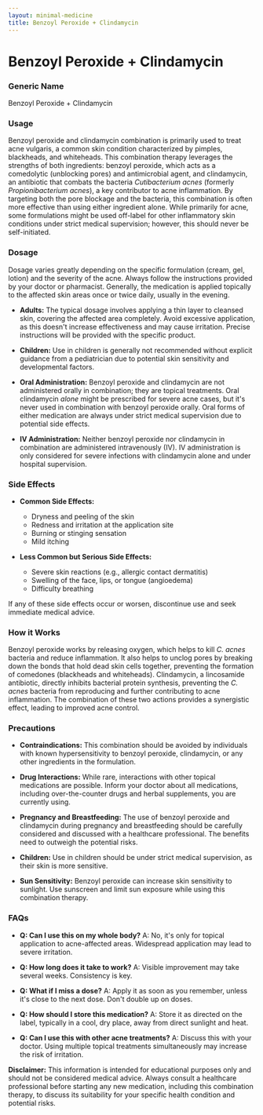 ```yaml
---
layout: minimal-medicine
title: Benzoyl Peroxide + Clindamycin
---
```


# Benzoyl Peroxide + Clindamycin
### Generic Name
Benzoyl Peroxide + Clindamycin


### Usage

Benzoyl peroxide and clindamycin combination is primarily used to treat acne vulgaris, a common skin condition characterized by pimples, blackheads, and whiteheads.  This combination therapy leverages the strengths of both ingredients: benzoyl peroxide, which acts as a comedolytic (unblocking pores) and antimicrobial agent, and clindamycin, an antibiotic that combats the bacteria *Cutibacterium acnes* (formerly *Propionibacterium acnes*), a key contributor to acne inflammation.  By targeting both the pore blockage and the bacteria, this combination is often more effective than using either ingredient alone. While primarily for acne, some formulations might be used off-label for other inflammatory skin conditions under strict medical supervision; however, this should never be self-initiated.


### Dosage

Dosage varies greatly depending on the specific formulation (cream, gel, lotion) and the severity of the acne.  Always follow the instructions provided by your doctor or pharmacist.  Generally, the medication is applied topically to the affected skin areas once or twice daily, usually in the evening.

* **Adults:**  The typical dosage involves applying a thin layer to cleansed skin, covering the affected area completely. Avoid excessive application, as this doesn't increase effectiveness and may cause irritation.  Precise instructions will be provided with the specific product.

* **Children:** Use in children is generally not recommended without explicit guidance from a pediatrician due to potential skin sensitivity and developmental factors.

* **Oral Administration:**  Benzoyl peroxide and clindamycin are not administered orally in combination; they are topical treatments.  Oral clindamycin *alone* might be prescribed for severe acne cases, but it's never used in combination with benzoyl peroxide orally.  Oral forms of either medication are always under strict medical supervision due to potential side effects.

* **IV Administration:** Neither benzoyl peroxide nor clindamycin in combination are administered intravenously (IV).  IV administration is only considered for severe infections with clindamycin alone and under hospital supervision.


### Side Effects

* **Common Side Effects:**
    * Dryness and peeling of the skin
    * Redness and irritation at the application site
    * Burning or stinging sensation
    * Mild itching

* **Less Common but Serious Side Effects:**
    * Severe skin reactions (e.g., allergic contact dermatitis)
    * Swelling of the face, lips, or tongue (angioedema)
    * Difficulty breathing


If any of these side effects occur or worsen, discontinue use and seek immediate medical advice.


### How it Works

Benzoyl peroxide works by releasing oxygen, which helps to kill *C. acnes* bacteria and reduce inflammation. It also helps to unclog pores by breaking down the bonds that hold dead skin cells together, preventing the formation of comedones (blackheads and whiteheads).  Clindamycin, a lincosamide antibiotic, directly inhibits bacterial protein synthesis, preventing the *C. acnes* bacteria from reproducing and further contributing to acne inflammation.  The combination of these two actions provides a synergistic effect, leading to improved acne control.


### Precautions

* **Contraindications:**  This combination should be avoided by individuals with known hypersensitivity to benzoyl peroxide, clindamycin, or any other ingredients in the formulation.

* **Drug Interactions:**  While rare, interactions with other topical medications are possible. Inform your doctor about all medications, including over-the-counter drugs and herbal supplements, you are currently using.

* **Pregnancy and Breastfeeding:** The use of benzoyl peroxide and clindamycin during pregnancy and breastfeeding should be carefully considered and discussed with a healthcare professional.  The benefits need to outweigh the potential risks.

* **Children:** Use in children should be under strict medical supervision, as their skin is more sensitive.

* **Sun Sensitivity:** Benzoyl peroxide can increase skin sensitivity to sunlight.  Use sunscreen and limit sun exposure while using this combination therapy.


### FAQs

* **Q: Can I use this on my whole body?**  A: No, it's only for topical application to acne-affected areas.  Widespread application may lead to severe irritation.

* **Q: How long does it take to work?** A:  Visible improvement may take several weeks.  Consistency is key.

* **Q: What if I miss a dose?** A: Apply it as soon as you remember, unless it's close to the next dose. Don't double up on doses.

* **Q: How should I store this medication?** A: Store it as directed on the label, typically in a cool, dry place, away from direct sunlight and heat.

* **Q: Can I use this with other acne treatments?** A:  Discuss this with your doctor. Using multiple topical treatments simultaneously may increase the risk of irritation.


**Disclaimer:** This information is intended for educational purposes only and should not be considered medical advice.  Always consult a healthcare professional before starting any new medication, including this combination therapy, to discuss its suitability for your specific health condition and potential risks.
